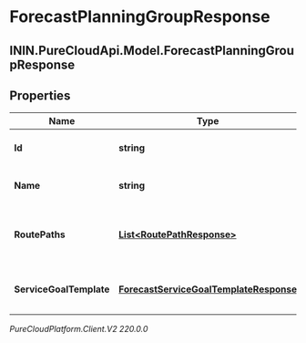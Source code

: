 # ForecastPlanningGroupResponse

## ININ.PureCloudApi.Model.ForecastPlanningGroupResponse

## Properties

|Name | Type | Description | Notes|
|------------ | ------------- | ------------- | -------------|
| **Id** | **string** | The ID of the planning group | [optional] |
| **Name** | **string** | The name of the planning group | [optional] |
| **RoutePaths** | [**List&lt;RoutePathResponse&gt;**](RoutePathResponse) | Route path configuration for this planning group | [optional] |
| **ServiceGoalTemplate** | [**ForecastServiceGoalTemplateResponse**](ForecastServiceGoalTemplateResponse) | Service goals for this planning group | [optional] |



_PureCloudPlatform.Client.V2 220.0.0_
